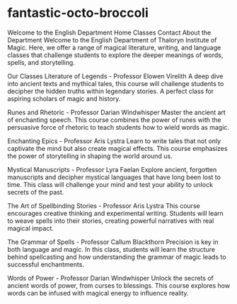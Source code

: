 # fantastic-octo-broccoli

Welcome to the English Department
Home Classes Contact
About the Department
Welcome to the English Department of Thaloryn Institute of Magic. Here, we offer a range of magical literature, writing, and language classes that challenge students to explore the deeper meanings of words, spells, and storytelling.

Our Classes
Literature of Legends - Professor Elowen Virelith
A deep dive into ancient texts and mythical tales, this course will challenge students to decipher the hidden truths within legendary stories. A perfect class for aspiring scholars of magic and history.

Runes and Rhetoric - Professor Darian Windwhisper
Master the ancient art of enchanting speech. This course combines the power of runes with the persuasive force of rhetoric to teach students how to wield words as magic.

Enchanting Epics - Professor Aris Lystra
Learn to write tales that not only captivate the mind but also create magical effects. This course emphasizes the power of storytelling in shaping the world around us.

Mystical Manuscripts - Professor Lyra Faelan
Explore ancient, forgotten manuscripts and decipher mystical languages that have long been lost to time. This class will challenge your mind and test your ability to unlock secrets of the past.

The Art of Spellbinding Stories - Professor Aris Lystra
This course encourages creative thinking and experimental writing. Students will learn to weave spells into their stories, creating powerful narratives with real magical impact.

The Grammar of Spells - Professor Callum Blackthorn
Precision is key in both language and magic. In this class, students will learn the structure behind spellcasting and how understanding the grammar of magic leads to successful enchantments.

Words of Power - Professor Darian Windwhisper
Unlock the secrets of ancient words of power, from curses to blessings. This course explores how words can be infused with magical energy to influence reality.
